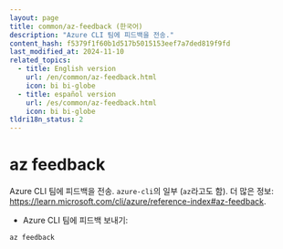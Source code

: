 ```yaml
---
layout: page
title: common/az-feedback (한국어)
description: "Azure CLI 팀에 피드백을 전송."
content_hash: f5379f1f60b1d517b5015153eef7a7ded819f9fd
last_modified_at: 2024-11-10
related_topics:
  - title: English version
    url: /en/common/az-feedback.html
    icon: bi bi-globe
  - title: español version
    url: /es/common/az-feedback.html
    icon: bi bi-globe
tldri18n_status: 2
---
```

# az feedback

Azure CLI 팀에 피드백을 전송.
`azure-cli`의 일부 (`az`라고도 함).
더 많은 정보: <https://learn.microsoft.com/cli/azure/reference-index#az-feedback>.

- Azure CLI 팀에 피드백 보내기:

`az feedback`

